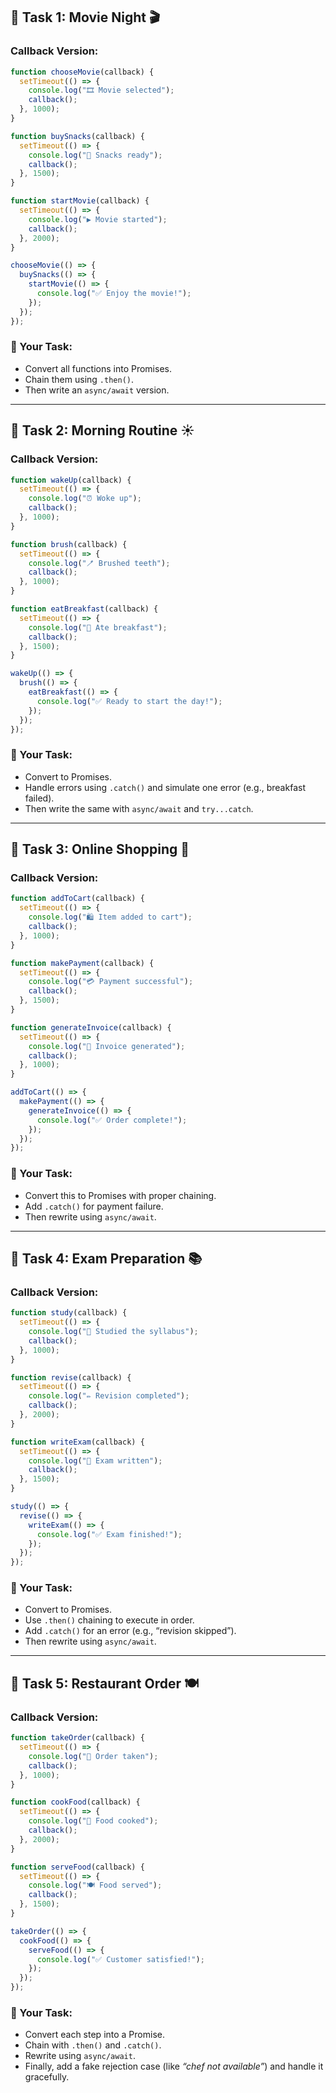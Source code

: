 ## 🧩 **Task 1: Movie Night 🎬**

### Callback Version:

```js
function chooseMovie(callback) {
  setTimeout(() => {
    console.log("🎞️ Movie selected");
    callback();
  }, 1000);
}

function buySnacks(callback) {
  setTimeout(() => {
    console.log("🍿 Snacks ready");
    callback();
  }, 1500);
}

function startMovie(callback) {
  setTimeout(() => {
    console.log("▶️ Movie started");
    callback();
  }, 2000);
}

chooseMovie(() => {
  buySnacks(() => {
    startMovie(() => {
      console.log("✅ Enjoy the movie!");
    });
  });
});
```

### 🎯 Your Task:

- Convert all functions into Promises.
- Chain them using `.then()`.
- Then write an `async/await` version.

---

## 🧩 **Task 2: Morning Routine ☀️**

### Callback Version:

```js
function wakeUp(callback) {
  setTimeout(() => {
    console.log("⏰ Woke up");
    callback();
  }, 1000);
}

function brush(callback) {
  setTimeout(() => {
    console.log("🪥 Brushed teeth");
    callback();
  }, 1000);
}

function eatBreakfast(callback) {
  setTimeout(() => {
    console.log("🍞 Ate breakfast");
    callback();
  }, 1500);
}

wakeUp(() => {
  brush(() => {
    eatBreakfast(() => {
      console.log("✅ Ready to start the day!");
    });
  });
});
```

### 🎯 Your Task:

- Convert to Promises.
- Handle errors using `.catch()` and simulate one error (e.g., breakfast failed).
- Then write the same with `async/await` and `try...catch`.

---

## 🧩 **Task 3: Online Shopping 🛒**

### Callback Version:

```js
function addToCart(callback) {
  setTimeout(() => {
    console.log("🛍️ Item added to cart");
    callback();
  }, 1000);
}

function makePayment(callback) {
  setTimeout(() => {
    console.log("💳 Payment successful");
    callback();
  }, 1500);
}

function generateInvoice(callback) {
  setTimeout(() => {
    console.log("🧾 Invoice generated");
    callback();
  }, 1000);
}

addToCart(() => {
  makePayment(() => {
    generateInvoice(() => {
      console.log("✅ Order complete!");
    });
  });
});
```

### 🎯 Your Task:

- Convert this to Promises with proper chaining.
- Add `.catch()` for payment failure.
- Then rewrite using `async/await`.

---

## 🧩 **Task 4: Exam Preparation 📚**

### Callback Version:

```js
function study(callback) {
  setTimeout(() => {
    console.log("📖 Studied the syllabus");
    callback();
  }, 1000);
}

function revise(callback) {
  setTimeout(() => {
    console.log("✏️ Revision completed");
    callback();
  }, 2000);
}

function writeExam(callback) {
  setTimeout(() => {
    console.log("📝 Exam written");
    callback();
  }, 1500);
}

study(() => {
  revise(() => {
    writeExam(() => {
      console.log("✅ Exam finished!");
    });
  });
});
```

### 🎯 Your Task:

- Convert to Promises.
- Use `.then()` chaining to execute in order.
- Add `.catch()` for an error (e.g., “revision skipped”).
- Then rewrite using `async/await`.

---

## 🧩 **Task 5: Restaurant Order 🍽️**

### Callback Version:

```js
function takeOrder(callback) {
  setTimeout(() => {
    console.log("🧾 Order taken");
    callback();
  }, 1000);
}

function cookFood(callback) {
  setTimeout(() => {
    console.log("🍳 Food cooked");
    callback();
  }, 2000);
}

function serveFood(callback) {
  setTimeout(() => {
    console.log("🍽️ Food served");
    callback();
  }, 1500);
}

takeOrder(() => {
  cookFood(() => {
    serveFood(() => {
      console.log("✅ Customer satisfied!");
    });
  });
});
```

### 🎯 Your Task:

- Convert each step into a Promise.
- Chain with `.then()` and `.catch()`.
- Rewrite using `async/await`.
- Finally, add a fake rejection case (like _“chef not available”_) and handle it gracefully.
